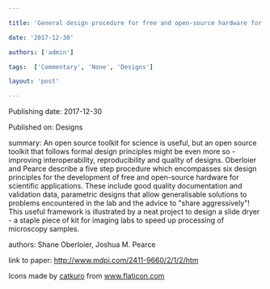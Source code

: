 ---
title: 'General design procedure for free and open-source hardware for scientific equipment'
date: '2017-12-30'
authors: ['admin']
tags:  ['Commentary', 'None', 'Designs']
layout: 'post'
---
Publishing date: 2017-12-30

Published on: Designs

summary: An open source toolkit for science is useful, but an open source toolkit that follows formal design principles might be even more so - improving interoperability, reproducibility and quality of designs. Oberloier and Pearce describe a five step procedure which encompasses six design principles for the development of free and open-source hardware for scientific applications. These include good quality documentation and validation data, parametric designs that allow generalisable solutions to problems encountered in the lab and the advice to "share aggressively"! This useful framework is illustrated by a neat project to design a slide dryer - a staple piece of kit for imaging labs to speed up processing of microscopy samples.

authors: Shane Oberloier, Joshua M. Pearce

link to paper: http://www.mdpi.com/2411-9660/2/1/2/htm

Icons made by <a href="https://www.flaticon.com/free-icon/bookshelves_3576884" title="catkuro">catkuro</a> from <a href="https://www.flaticon.com/" title="Flaticon"> www.flaticon.com</a>